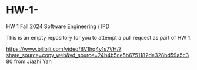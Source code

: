 # HW-1-

HW 1 Fall 2024 Software Engineering / IPD 

This is an empty repository for you to attempt a pull request as part of HW 1.

https://www.bilibili.com/video/BV1hq4y1s7VH/?share_source=copy_web&vd_source=24b4b5ce5b6751182de328bd59a5c380 from Jiazhi Yan
